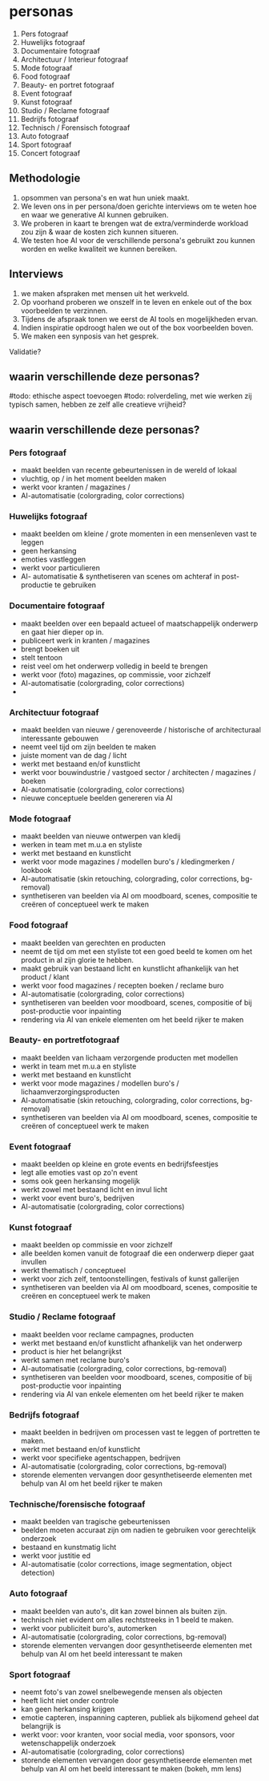 # personas

1. Pers fotograaf
2. Huwelijks fotograaf
3. Documentaire fotograaf
4. Architectuur / Interieur fotograaf
5. Mode fotograaf
6. Food fotograaf
7. Beauty- en portret fotograaf
8. Event fotograaf
9. Kunst fotograaf
10. Studio / Reclame fotograaf
11. Bedrijfs fotograaf
12. Technisch / Forensisch fotograaf
13. Auto fotograaf
14. Sport fotograaf
15. Concert fotograaf

## Methodologie

1. opsommen van persona's en wat hun uniek maakt.
2. We leven ons in per persona/doen gerichte interviews om te weten hoe en waar we generative AI kunnen gebruiken.
3. We proberen in kaart te brengen wat de extra/verminderde workload zou zijn & waar de kosten zich kunnen situeren.
4. We testen hoe AI voor de verschillende persona's gebruikt zou kunnen worden en welke kwaliteit we kunnen bereiken.


## Interviews

1. we maken afspraken met mensen uit het werkveld.
2. Op voorhand proberen we onszelf in te leven en enkele out of the box voorbeelden te verzinnen.
3. Tijdens de afspraak tonen we eerst de AI tools en mogelijkheden ervan.
4. Indien inspiratie opdroogt halen we out of the box voorbeelden boven.
5. We maken een synposis van het gesprek.

Validatie?


## waarin verschillende deze personas?


#todo: ethische aspect toevoegen
#todo: rolverdeling, met wie werken zij typisch samen, hebben ze zelf alle creatieve vrijheid?



## waarin verschillende deze personas?

### Pers fotograaf

- maakt beelden van recente gebeurtenissen in de wereld of lokaal
- vluchtig, op / in het moment beelden maken
- werkt voor kranten / magazines /
- AI-automatisatie (colorgrading, color corrections)


### Huwelijks fotograaf

- maakt beelden om kleine / grote momenten in een mensenleven vast te leggen
- geen herkansing
- emoties vastleggen
- werkt voor particulieren
- AI- automatisatie & synthetiseren van scenes om achteraf in post-productie te gebruiken


### Documentaire fotograaf

- maakt beelden over een bepaald actueel of maatschappelijk onderwerp en gaat hier dieper op in.
- publiceert werk in kranten / magazines
- brengt boeken uit
- stelt tentoon
- reist veel om het onderwerp volledig in beeld te brengen
- werkt voor (foto) magazines, op commissie, voor zichzelf
- AI-automatisatie (colorgrading, color corrections)
-

### Architectuur fotograaf

- maakt beelden van nieuwe / gerenoveerde / historische of architecturaal interessante gebouwen
- neemt veel tijd om zijn beelden te maken
- juiste moment van de dag / licht
- werkt met bestaand en/of kunstlicht
- werkt voor bouwindustrie / vastgoed sector / architecten / magazines / boeken
- AI-automatisatie (colorgrading, color corrections)
- nieuwe conceptuele beelden genereren via AI


### Mode fotograaf

- maakt beelden van nieuwe ontwerpen van kledij
- werken in team met m.u.a en styliste
- werkt met bestaand en kunstlicht
- werkt voor mode magazines / modellen buro's / kledingmerken / lookbook
- AI-automatisatie (skin retouching, colorgrading, color corrections, bg-removal)
- synthetiseren van beelden via AI om moodboard, scenes, compositie te creëren of conceptueel werk te maken


### Food fotograaf

- maakt beelden van gerechten en producten
- neemt de tijd om met een styliste tot een goed beeld te komen om het product in al zijn glorie te hebben.
- maakt gebruik van bestaand licht en kunstlicht afhankelijk van het product / klant
- werkt voor food magazines / recepten boeken / reclame buro
- AI-automatisatie (colorgrading, color corrections)
- synthetiseren van beelden voor moodboard, scenes, compositie of bij post-productie voor inpainting
- rendering via AI van enkele elementen om het beeld rijker te maken


### Beauty- en portretfotograaf

- maakt beelden van lichaam verzorgende producten met modellen
- werkt in team met m.u.a en styliste
- werkt met bestaand en kunstlicht
- werkt voor mode magazines / modellen buro's / lichaamverzorgingsproducten
- AI-automatisatie (skin retouching, colorgrading, color corrections, bg-removal)
- synthetiseren van beelden via AI om moodboard, scenes, compositie te creëren of conceptueel werk te maken


### Event fotograaf

- maakt beelden op kleine en grote events en bedrijfsfeestjes
- legt alle emoties vast op zo'n event
- soms ook geen herkansing mogelijk
- werkt zowel met bestaand licht en invul licht
- werkt voor event buro's, bedrijven
- AI-automatisatie (colorgrading, color corrections)


### Kunst fotograaf

- maakt beelden op commissie en voor zichzelf
- alle beelden komen vanuit de fotograaf die een onderwerp dieper gaat invullen
- werkt thematisch / conceptueel
- werkt voor zich zelf, tentoonstellingen, festivals of kunst gallerijen
- synthetiseren van beelden via AI om moodboard, scenes, compositie te creëren en conceptueel werk te maken


### Studio / Reclame fotograaf

- maakt beelden voor reclame campagnes, producten
- werkt met bestaand en/of kunstlicht afhankelijk van het onderwerp
- product is hier het belangrijkst
- werkt samen met reclame buro's
- AI-automatisatie (colorgrading, color corrections, bg-removal)
- synthetiseren van beelden voor moodboard, scenes, compositie of bij post-productie voor inpainting
- rendering via AI van enkele elementen om het beeld rijker te maken


### Bedrijfs fotograaf

- maakt beelden in bedrijven om processen vast te leggen of portretten te maken.
- werkt met bestaand en/of kunstlicht
- werkt voor specifieke agentschappen, bedrijven
- AI-automatisatie (colorgrading, color corrections, bg-removal)
- storende elementen vervangen door gesynthetiseerde elementen met behulp van AI om het beeld rijker te maken



### Technische/forensische fotograaf

- maakt beelden van tragische gebeurtenissen
- beelden moeten accuraat zijn om nadien te gebruiken voor gerechtelijk onderzoek
- bestaand en kunstmatig licht
- werkt voor justitie ed
- AI-automatisatie (color corrections, image segmentation, object detection)



### Auto fotograaf

- maakt beelden van auto's, dit kan zowel binnen als buiten zijn.
- technisch niet evident om alles rechtstreeks in 1 beeld te maken.
- werkt voor publiciteit buro's, automerken
- AI-automatisatie (colorgrading, color corrections, bg-removal)
- storende elementen vervangen door gesynthetiseerde elementen met behulp van AI om het beeld interessant te maken


### Sport fotograaf

- neemt foto's van zowel snelbewegende mensen als objecten
- heeft licht niet onder controle
- kan geen herkansing krijgen
- emotie capteren, inspanning capteren, publiek als bijkomend geheel dat belangrijk is
- werkt voor: voor kranten, voor social media, voor sponsors, voor wetenschappelijk onderzoek
- AI-automatisatie (colorgrading, color corrections)
- storende elementen vervangen door gesynthetiseerde elementen met behulp van AI om het beeld interessant te maken (bokeh, mm lens)
